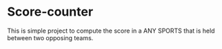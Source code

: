 # Score-counter
This is simple project to compute the score in a ANY SPORTS that is held between two opposing teams.

